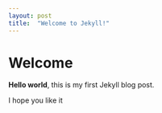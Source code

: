 ```yaml
---
layout: post
title:  "Welcome to Jekyll!"
---
```


# Welcome

**Hello world**, this is my first Jekyll blog post.

I hope you like it
